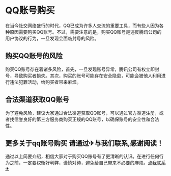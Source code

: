 # QQ账号购买

在当今社交网络盛行的时代，QQ已成为许多人交流的重要工具，而有些人因为各种原因需要购买QQ账号。不过，需要注意的是，购买QQ账号是违反腾讯公司的用户协议的行为，一旦发现会面临封号的风险。

## 购买QQ账号的风险

购买QQ账号存在着诸多风险，首先，一旦发现账号异常，腾讯公司有权立即封号，导致购买者损失。其次，购买的账号可能存在安全隐患，可能会被他人利用进行违法犯罪活动，给购买者带来麻烦。

## 合法渠道获取QQ账号

为了避免风险，建议大家通过合法渠道获取QQ账号，可以通过官方渠道注册，或者找信誉良好的第三方服务商购买正规的QQ账号，以确保账号的安全性和合法性。

## 更多关于qq账号购买 请通过✈与我们联系,感谢阅读！

通过以上简要介绍，相信大家对于购买QQ账号有了更清晰的认识。在进行任何行为之前，一定要权衡好利弊，谨慎对待，避免给自己带来不必要的麻烦。[点我联系✈](https://www.G208.com)